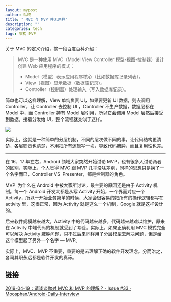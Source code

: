 ```yaml
---
layout: mypost
author: 咕咚
title: " MVC 与 MVP 并无两样"
description: ""
categories: tech
tags: 架构 MVP
---
```


关于 MVC 的定义介绍，摘一段百度百科介绍：

> MVC 是一种使用 MVC（Model View Controller 模型-视图-控制器）设计创建 Web 应用程序的模式：
> - Model（模型）表示应用程序核心（比如数据库记录列表）。
> - View（视图）显示数据（数据库记录）。
> - Controller（控制器）处理输入（写入数据库记录）。


简单也可以这样理解，View 单纯负责 UI，如果要更新 UI 数据，则去调用 Controller，让 Controller 去控制 UI ，Controller 不生产数据，数据层都在 Model 中，而 Controller 持有 Model 层引用，所以它会调用 Model 层然后接受到数据，接着分发给 UI，整个流程就类似于这样。

![](https://cdn.nlark.com/yuque/0/2019/jpeg/159409/1574381333532-a89d1103-6746-476a-897d-a0f5b90ce358.jpeg#align=left&display=inline&height=353&originHeight=353&originWidth=512&size=0&status=done&style=none&width=512)

实际上，这就是一种简单的分层机制，不同的层次做不同的事，让代码结构更清楚，各层职责也清楚，不用把所有逻辑写一块，导致代码臃肿，而且复用性也差。

---


在 16、17 年左右，Android 领域大家突然开始讨论 MVP，也有很多人讨论两者的区别，实际上，个人觉得 MVC 跟 MVP 几乎没啥差别，同样的思想只是换了一个名字而已，Controller VS  Presenter，都是控制器的角色。

MVP  为什么在 Android 中被大家所讨论，最主要的原因还是由于 Activity 机制。每一个 Android 开发大都是从写 Activity 开始，一个界面对应一个 Activity，所以一开始业务简单的时候，大家会很容易的把所有的操作逻辑都写在 activity 里，这很正常，因为 Activity 就是这么一个机制，Google 就是这样设计的。

后来软件规模越来越大，Activity 中的代码越来越多，代码越来越难以维护，原来在 Activity 中堆代码的机制就受到了考验。实际上，如果正确利用 MVC 模式完全可以解决 Activity 臃肿问题，只不过后来同样用了分层模型去解决问题，但是给这个模型起了另外一个名字 — MVP。

实际上，MVC、MVP 不重要，重要的是去理解正确的软件开发理念。分而治之，各司其职永远都是软件开发的真谛。

## 链接
[2019-04-19：请谈谈你对 MVC 和 MVP 的理解？ · Issue #33 · Moosphan/Android-Daily-Interview](https://github.com/Moosphan/Android-Daily-Interview/issues/33)
